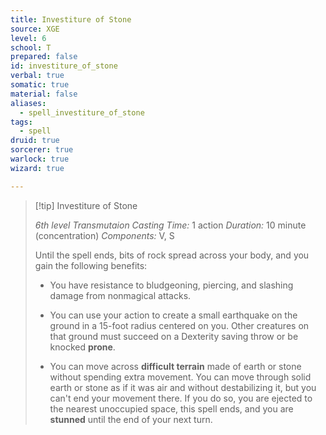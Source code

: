 ```yaml
---
title: Investiture of Stone
source: XGE
level: 6
school: T
prepared: false
id: investiture_of_stone
verbal: true
somatic: true
material: false
aliases:
  - spell_investiture_of_stone
tags:
  - spell
druid: true
sorcerer: true
warlock: true
wizard: true

---
```

>[!tip] Investiture of Stone
>
> *6th level Transmutaion*
> *Casting Time:* 1 action
> *Duration:* 10 minute (concentration)
> *Components:* V, S
>
>Until the spell ends, bits of rock spread across your body, and you gain the following benefits:
>
>-  You have resistance to bludgeoning, piercing, and slashing damage from nonmagical attacks.
>
>-  You can use your action to create a small earthquake on the ground in a 15-foot radius centered on you. Other creatures on that ground must succeed on a Dexterity saving throw or be knocked **prone**.
>
>-  You can move across **difficult terrain** made of earth or stone without spending extra movement. You can move through solid earth or stone as if it was air and without destabilizing it, but you can't end your movement there. If you do so, you are ejected to the nearest unoccupied space, this spell ends, and you are **stunned** until the end of your next turn.
>

